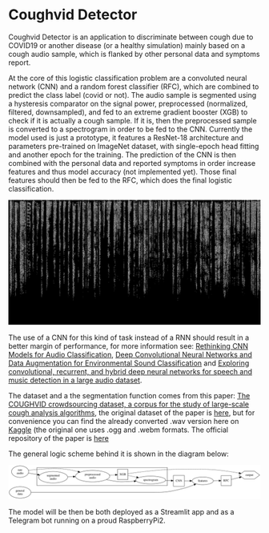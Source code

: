 # Coughvid Detector

Coughvid Detector is an application to discriminate between cough due to COVID19 or another disease (or a healthy simulation) mainly based on a cough audio sample, which is flanked by other personal data and symptoms report.

At the core of this logistic classification problem are a convoluted neural network (CNN) and a random forest classifier (RFC), which are combined to predict the class label (covid or not). The audio sample is segmented using a hysteresis comparator on the signal power, preprocessed (normalized, filtered, downsampled), and fed to an extreme gradient booster (XGB) to check if it is actually a cough sample. If it is, then the preprocessed sample is converted to a spectrogram in order to be fed to the CNN. Currently the model used is just a prototype, it features a ResNet-18 architecture and parameters pre-trained on ImageNet dataset, with single-epoch head fitting and another epoch for the training. The prediction of the CNN  is then combined with the personal data and reported symptoms in order increase features and thus model accuracy (not implemented yet). Those final features should then be fed to the RFC, which does the final logistic classification.


    
![png](README_files/README_3_0.png)
    


 The use of a CNN for this kind of task instead of a RNN should result in a better margin of performance, for more information see: [Rethinking CNN Models for Audio Classification](https://arxiv.org/abs/2007.11154), [Deep Convolutional Neural Networks and Data Augmentation for Environmental Sound Classification](https://arxiv.org/abs/1608.04363) and [Exploring convolutional, recurrent, and hybrid deep neural networks for speech and music detection in a large audio dataset](https://asmp-eurasipjournals.springeropen.com/articles/10.1186/s13636-019-0152-1).
 
The dataset and a the segmentation function comes from this paper: [The COUGHVID crowdsourcing dataset, a corpus for the study of large-scale cough analysis algorithms](https://www.nature.com/articles/s41597-021-00937-4), the original dataset of the paper is [here](https://zenodo.org/record/4498364), but for convenience you can find the already converted .wav version here on [Kaggle](https://www.kaggle.com/datasets/nasrulhakim86/coughvid-wav) (the original one uses .ogg and .webm formats. The official repository of the paper is [here](https://c4science.ch/diffusion/10770/)

The general logic scheme behind it is shown in the diagram below:




    
![svg](README_files/README_5_0.svg)
    



The model will be then be both deployed as a Streamlit app and as a Telegram bot running on a proud RaspberryPi2.
